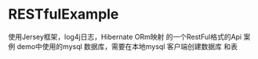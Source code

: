# RESTfulExample
使用Jersey框架，log4j日志，Hibernate ORm映射 的一个RestFul格式的Api 案例
demo中使用的mysql 数据库，需要在本地mysql 客户端创建数据库 和表
